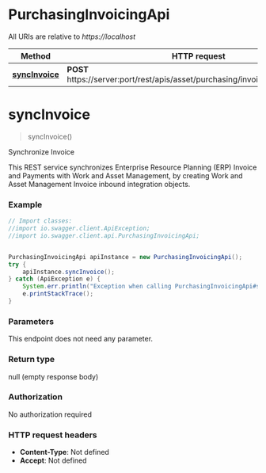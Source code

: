 # PurchasingInvoicingApi

All URIs are relative to *https://localhost*

Method | HTTP request | Description
------------- | ------------- | -------------
[**syncInvoice**](PurchasingInvoicingApi.md#syncInvoice) | **POST** https://server:port/rest/apis/asset/purchasing/invoiceSynchronization/ | Synchronize Invoice


<a name="syncInvoice"></a>
# **syncInvoice**
> syncInvoice()

Synchronize Invoice

This REST service synchronizes Enterprise Resource Planning (ERP) Invoice and Payments with Work and Asset Management, by creating Work and Asset Management Invoice inbound integration objects.

### Example
```java
// Import classes:
//import io.swagger.client.ApiException;
//import io.swagger.client.api.PurchasingInvoicingApi;


PurchasingInvoicingApi apiInstance = new PurchasingInvoicingApi();
try {
    apiInstance.syncInvoice();
} catch (ApiException e) {
    System.err.println("Exception when calling PurchasingInvoicingApi#syncInvoice");
    e.printStackTrace();
}
```

### Parameters
This endpoint does not need any parameter.

### Return type

null (empty response body)

### Authorization

No authorization required

### HTTP request headers

 - **Content-Type**: Not defined
 - **Accept**: Not defined

